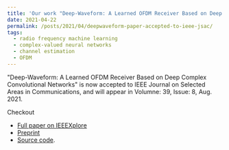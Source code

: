 ```yaml
---
title: 'Our work "Deep-Waveform: A Learned OFDM Receiver Based on Deep Complex Convolutional Networks" is accepted to IEEE Journal on Selected Areas in Communications, and will appear in its July 2021 issue.'
date: 2021-04-22
permalink: /posts/2021/04/deepwaveform-paper-accepted-to-ieee-jsac/
tags:
  - radio frequency machine learning
  - complex-valued neural networks
  - channel estimation
  - OFDM
---
```


"Deep-Waveform: A Learned OFDM Receiver Based on Deep Complex Convolutional Networks" is now accepted to IEEE Journal on Selected Areas in Communications, and will appear in Volumne: 39, Issue: 8, Aug. 2021. 

Checkout 
- [Full paper on IEEEXplore](https://doi.org/10.1109/JSAC.2021.3087241)
- [Preprint](https://arxiv.org/abs/1810.07181)
- [Source code](https://github.com/zhongyuanzhao/dl_ofdm).

